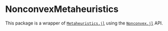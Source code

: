 # NonconvexMetaheuristics

This package is a wrapper of [`Metaheuristics.jl`](https://github.com/jmejia8/Metaheuristics.jl) using the [`Nonconvex.jl`](https://github.com/JuliaNonconvex/Nonconvex.jl) API.
